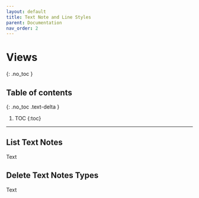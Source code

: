 ```yaml
---
layout: default
title: Text Note and Line Styles
parent: Documentation
nav_order: 2
---
```


# Views
{: .no_toc }

## Table of contents
{: .no_toc .text-delta }

1. TOC
{:toc}

---

## List Text Notes

Text

## Delete Text Notes Types

Text

